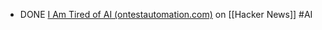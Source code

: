 - DONE [I Am Tired of AI (ontestautomation.com)](https://news.ycombinator.com/item?id=41667652) on [[Hacker News]] #AI